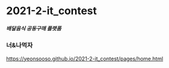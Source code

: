 # 2021-2-it_contest

##### 배달음식 공동구매 플랫폼
### 너&나먹자
https://yeonsooso.github.io/2021-2-it_contest/pages/home.html
